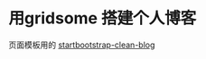# 用gridsome 搭建个人博客
页面模板用的 [startbootstrap-clean-blog](https://github.com/StartBootstrap/startbootstrap-clean-blog)

